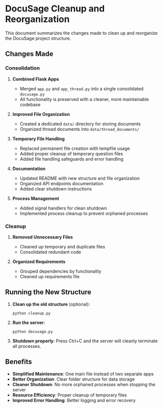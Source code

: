 # DocuSage Cleanup and Reorganization

This document summarizes the changes made to clean up and reorganize the DocuSage project structure.

## Changes Made

### Consolidation

1. **Combined Flask Apps**
   - Merged `app.py` and `app_thread.py` into a single consolidated `docusage.py`
   - All functionality is preserved with a cleaner, more maintainable codebase

2. **Improved File Organization**
   - Created a dedicated `data/` directory for storing documents
   - Organized thread documents into `data/thread_documents/` 

3. **Temporary File Handling**
   - Replaced permanent file creation with tempfile usage
   - Added proper cleanup of temporary question files
   - Added file handling safeguards and error handling

4. **Documentation**
   - Updated README with new structure and file organization
   - Organized API endpoints documentation
   - Added clear shutdown instructions

5. **Process Management**
   - Added signal handlers for clean shutdown
   - Implemented process cleanup to prevent orphaned processes

### Cleanup

1. **Removed Unnecessary Files**
   - Cleaned up temporary and duplicate files
   - Consolidated redundant code

2. **Organized Requirements**
   - Grouped dependencies by functionality
   - Cleaned up requirements file

## Running the New Structure

1. **Clean up the old structure** (optional):
   ```
   python cleanup.py
   ```

2. **Run the server**:
   ```
   python docusage.py
   ```

3. **Shutdown properly**:
   Press Ctrl+C and the server will cleanly terminate all processes.

## Benefits

- **Simplified Maintenance**: One main file instead of two separate apps
- **Better Organization**: Clear folder structure for data storage
- **Cleaner Shutdown**: No more orphaned processes when stopping the server
- **Resource Efficiency**: Proper cleanup of temporary files
- **Improved Error Handling**: Better logging and error recovery
